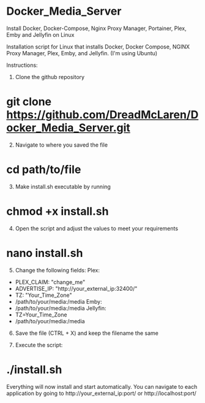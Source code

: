 # Docker_Media_Server
Install Docker, Docker-Compose, Nginx Proxy Manager, Portainer, Plex, Emby and Jellyfin on Linux

Installation script for Linux that installs Docker, Docker Compose, NGINX Proxy Manager, Plex, Emby, and Jellyfin. (I'm using Ubuntu)

Instructions:

1. Clone the github repository
#  git clone https://github.com/DreadMcLaren/Docker_Media_Server.git

2. Navigate to where you saved the file
#  cd path/to/file

3. Make install.sh executable by running
#  chmod +x install.sh

4. Open the script and adjust the values to meet your requirements
#  nano install.sh

5. Change the following fields:
Plex:
- PLEX_CLAIM: "change_me"
- ADVERTISE_IP: "http://your_external_ip:32400/"
- TZ: "Your_Time_Zone"
- /path/to/your/media:/media
Emby:
- /path/to/your/media:/media
Jellyfin:
- TZ=Your_Time_Zone
- /path/to/your/media:/media

6. Save the file (CTRL + X) and keep the filename the same

7. Execute the script:
#  ./install.sh

Everything will now install and start automatically. You can navigate to each application by going to http://your_external_ip:port/ or http://localhost:port/
